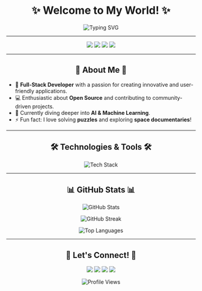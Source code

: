 <!-- GitHub Stylish Profile -->
<h1 align="center">✨ Welcome to My World! ✨</h1>

<p align="center">
  <img src="https://readme-typing-svg.herokuapp.com?font=Fira+Code&size=25&duration=2000&pause=1000&center=true&vCenter=true&width=435&lines=Full-Stack+Developer;Open+Source+Contributor;Tech+Enthusiast;Lifelong+Learner" alt="Typing SVG">
</p>

---

<p align="center">
  <a href="https://github.com/NeonXByte"><img src="https://img.shields.io/badge/-GitHub-181717?style=flat-square&logo=github"></a>
  <a href="https://twitter.com/yourusername"><img src="https://img.shields.io/badge/-Twitter-1DA1F2?style=flat-square&logo=twitter&logoColor=white"></a>
  <a href="https://linkedin.com/in/yourusername"><img src="https://img.shields.io/badge/-LinkedIn-0077B5?style=flat-square&logo=linkedin"></a>
  <a href="mailto:yourmail@example.com"><img src="https://img.shields.io/badge/-Email-D14836?style=flat-square&logo=gmail&logoColor=white"></a>
</p>

---

<h2 align="center">🌟 About Me 🌟</h2>

- 🚀 **Full-Stack Developer** with a passion for creating innovative and user-friendly applications.
- 💻 Enthusiastic about **Open Source** and contributing to community-driven projects.
- 🌱 Currently diving deeper into **AI & Machine Learning**.
- ⚡ Fun fact: I love solving **puzzles** and exploring **space documentaries**!

---

<h2 align="center">🛠️ Technologies & Tools 🛠️</h2>

<p align="center">
  <img src="https://skillicons.dev/icons?i=html,css,js,ts,react,nodejs,python,django,java,git,github,linux,vscode" alt="Tech Stack" />
</p>

---

<h2 align="center">📊 GitHub Stats 📊</h2>

<p align="center">
  <img src="https://github-readme-stats.vercel.app/api?username=yourusername&show_icons=true&theme=tokyonight" alt="GitHub Stats" />
</p>

<p align="center">
  <img src="https://github-readme-streak-stats.herokuapp.com/?user=yourusername&theme=tokyonight" alt="GitHub Streak" />
</p>

<p align="center">
  <img src="https://github-readme-stats.vercel.app/api/top-langs/?username=yourusername&layout=compact&theme=tokyonight" alt="Top Languages" />
</p>

---

<h2 align="center">💬 Let's Connect! 💬</h2>

<p align="center">
  <a href="https://linkedin.com/in/yourusername"><img src="https://img.shields.io/badge/LinkedIn-0077B5?style=for-the-badge&logo=linkedin&logoColor=white"></a>
  <a href="https://twitter.com/yourusername"><img src="https://img.shields.io/badge/Twitter-1DA1F2?style=for-the-badge&logo=twitter&logoColor=white"></a>
  <a href="mailto:yourmail@example.com"><img src="https://img.shields.io/badge/Email-D14836?style=for-the-badge&logo=gmail&logoColor=white"></a>
  <a href="https://yourwebsite.com"><img src="https://img.shields.io/badge/Portfolio-181717?style=for-the-badge&logo=github&logoColor=white"></a>
</p>

<p align="center">
  <img src="https://komarev.com/ghpvc/?username=yourusername&style=flat-square&color=blue" alt="Profile Views">
</p>
